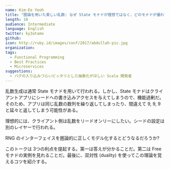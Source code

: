 ```yaml
---
name: Kim-Ee Yeoh
title: "圏論を用いた美しい乱数: なぜ State モナドが理想ではなく、どのモナドが優れているのか"
length: 10
audience: Intermediate
language: English
twitter: ky3atamo
github: 
icon: http://ruby.id/images/conf/2017/abdullah-pic.jpg
organization: 
tags:
  - Functional Programming
  - Best Practices
  - Microservices
suggestions:
  - バグの入り込みづらいピッタリとした抽象化がほしい Scala 開発者
---
```

乱数生成は通常 State モナドを用いて行われる。しかし、State モナドはクライアントアプリにシードへの書き込みアクセスを与えてしまうので、機能過剰だ。そのため、アプリは同じ乱数の数列を繰り返してしまったり、間違えて 9, 9, 9 と延々と返してしまう可能性がある。

理想的には、クライアント側は乱数をリードオンリーにしたい。シードの設定は別のレイヤーで行われる。

RNG のインターフェイスを圏論的に正しくモデル化するとどうなるだろうか?

このトークは 3つの利点を提起する。第一は答えが分かることだ。第二は Free モナドの実例を見れることだ。最後に、双対性 (duality) を使ってこの理論を覚えるコツを紹介する。
